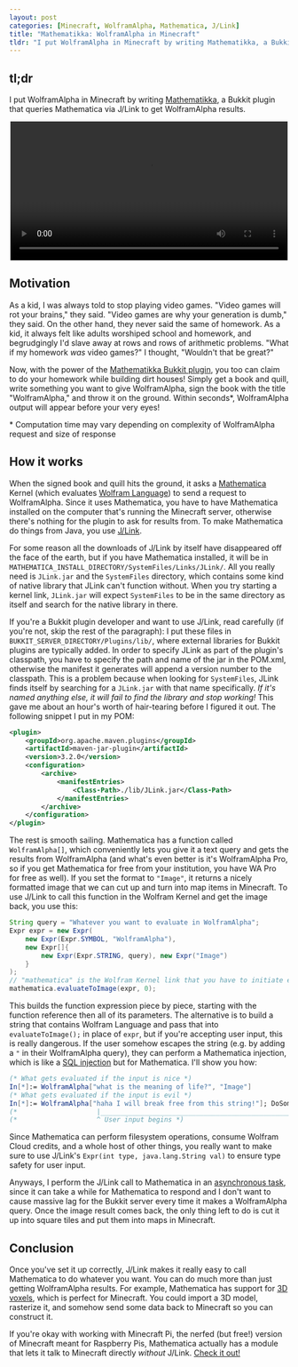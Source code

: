 ```yaml
---
layout: post
categories: [Minecraft, WolframAlpha, Mathematica, J/Link]
title: "Mathematikka: WolframAlpha in Minecraft"
tldr: "I put WolframAlpha in Minecraft by writing Mathematikka, a Bukkit plugin that queries Mathematica via J/Link to get WolframAlpha results."
---
```

## tl;dr
I put WolframAlpha in Minecraft by writing [Mathematikka](https://github.com/fechan/Mathematikka), a Bukkit plugin that queries Mathematica via J/Link to get WolframAlpha results.

<div style="display: flex; justify-content: center">
    <video controls width="500">
        <source src="/assets/images/wolframinecraft.mp4"
                type="video/mp4">

        Sorry, your browser doesn't support embedded videos.
    </video>
</div>

## Motivation
As a kid, I was always told to stop playing video games. "Video games will rot your brains," they said. "Video games are why your generation is dumb," they said. On the other hand, they never said the same of homework. As a kid, it always felt like adults worshiped school and homework, and begrudgingly I'd slave away at rows and rows of arithmetic problems. "What if my homework *was* video games?" I thought, "Wouldn't that be great?"

Now, with the power of the [Mathematikka Bukkit plugin](https://github.com/fechan/Mathematikka), you too can claim to do your homework while building dirt houses! Simply get a book and quill, write something you want to give WolframAlpha, sign the book with the title "WolframAlpha," and throw it on the ground. Within seconds*, WolframAlpha output will appear before your very eyes!

\* Computation time may vary depending on complexity of WolframAlpha request and size of response

## How it works
When the signed book and quill hits the ground, it asks a [Mathematica](https://www.wolfram.com/mathematica/) Kernel (which evaluates [Wolfram Language](https://www.wolfram.com/language/)) to send a request to WolframAlpha. Since it uses Mathematica, you have to have Mathematica installed on the computer that's running the Minecraft server, otherwise there's nothing for the plugin to ask for results from. To make Mathematica do things from Java, you use [J/Link](https://reference.wolfram.com/language/JLink/tutorial/Overview.html).

For some reason all the downloads of J/Link by itself have disappeared off the face of the earth, but if you have Mathematica installed, it will be in `MATHEMATICA_INSTALL_DIRECTORY/SystemFiles/Links/JLink/`. All you really need is `JLink.jar` and the `SystemFiles` directory, which contains some kind of native library that JLink can't function without. When you try starting a kernel link, `JLink.jar` will expect `SystemFiles` to be in the same directory as itself and search for the native library in there.

If you're a Bukkit plugin developer and want to use J/Link, read carefully (if you're not, skip the rest of the paragraph): I put these files in `BUKKIT_SERVER_DIRECTORY/Plugins/lib/`, where external libraries for Bukkit plugins are typically added. In order to specify JLink as part of the plugin's classpath, you have to specify the path and name of the jar in the POM.xml, otherwise the manifest it generates will append a version number to the classpath. This is a problem because when looking for `SystemFiles`, JLink finds itself by searching for a `JLink.jar` with that name specifically. *If it's named anything else, it will fail to find the library and stop working!* This gave me about an hour's worth of hair-tearing before I figured it out. The following snippet I put in my POM:

```xml
<plugin>
    <groupId>org.apache.maven.plugins</groupId>
    <artifactId>maven-jar-plugin</artifactId>
    <version>3.2.0</version>
    <configuration>
        <archive>
            <manifestEntries>
                <Class-Path>./lib/JLink.jar</Class-Path>
            </manifestEntries>
        </archive>
    </configuration>
</plugin>
```
The rest is smooth sailing. Mathematica has a function called `WolframAlpha[]`, which conveniently lets you give it a text query and gets the results from WolframAlpha (and what's even better is it's WolframAlpha Pro, so if you get Mathematica for free from your institution, you have WA Pro for free as well). If you set the format to `"Image"`, it returns a nicely formatted image that we can cut up and turn into map items in Minecraft. To use J/Link to call this function in the Wolfram Kernel and get the image back, you use this:

```java
String query = "Whatever you want to evaluate in WolframAlpha";
Expr expr = new Expr(
    new Expr(Expr.SYMBOL, "WolframAlpha"),
    new Expr[]{
        new Expr(Expr.STRING, query), new Expr("Image")
    }
);
// "mathematica" is the Wolfram Kernel link that you have to initiate earlier
mathematica.evaluateToImage(expr, 0);
```

This builds the function expression piece by piece, starting with the function reference then all of its parameters. The alternative is to build a string that contains Wolfram Language and pass that into `evaluateToImage();` in place of `expr`, but if you're accepting user input, this is really dangerous. If the user somehow escapes the string (e.g. by adding a `"` in their WolframAlpha query), they can perform a Mathematica injection, which is like a [SQL injection](https://owasp.org/www-community/attacks/SQL_Injection) but for Mathematica. I'll show you how:

```mathematica
(* What gets evaluated if the input is nice *)
In[*]:= WolframAlpha["what is the meaning of life?", "Image"]
(* What gets evaluated if the input is evil *)
In[*]:= WolframAlpha["haha I will break free from this string!"]; DoSomethingEvil[]; WolframAlpha["Something normal so it won't throw a syntax error", "Image"]
(*                    |____________________________________________________________________________________________________________________________| *)
(*                    ^ User input begins *)
```

Since Mathematica can perform filesystem operations, consume Wolfram Cloud credits, and a whole host of other things, you really want to make sure to use J/Link's `Expr(int type, java.lang.String val)` to ensure type safety for user input.

Anyways, I perform the J/Link call to Mathematica in an [asynchronous task](https://hub.spigotmc.org/javadocs/spigot/org/bukkit/scheduler/BukkitScheduler.html#runTaskAsynchronously-org.bukkit.plugin.Plugin-java.lang.Runnable-), since it can take a while for Mathematica to respond and I don't want to cause massive lag for the Bukkit server every time it makes a WolframAlpha query. Once the image result comes back, the only thing left to do is cut it up into square tiles and put them into maps in Minecraft.

## Conclusion
Once you've set it up correctly, J/Link makes it really easy to call Mathematica to do whatever you want. You can do much more than just getting WolframAlpha results. For example, Mathematica has support for [3D voxels](https://reference.wolfram.com/language/ref/Raster3D.html), which is perfect for Minecraft. You could import a 3D model, rasterize it, and somehow send some data back to Minecraft so you can construct it.

If you're okay with working with Minecraft Pi, the nerfed (but free!) version of Minecraft meant for Raspberry Pis, Mathematica actually has a module that lets it talk to Minecraft directly *without* J/Link. [Check it out!](https://blog.wolfram.com/2018/07/24/four-minecraft-projects-with-the-wolfram-language/)